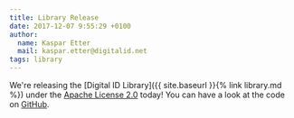 ```yaml
---
title: Library Release
date: 2017-12-07 9:55:29 +0100
author:
  name: Kaspar Etter
  mail: kaspar.etter@digitalid.net
tags: library
---
```


We're releasing the [Digital ID Library]({{ site.baseurl }}{% link library.md %}) under the [Apache License 2.0](https://www.apache.org/licenses/LICENSE-2.0) today!
You can have a look at the code on [GitHub](https://github.com/synacts).
